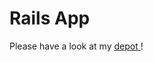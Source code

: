 <h1>Rails App</h1>

<p>Please have a look at my <a href="http://blazing-mountain-445.heroku.com/products">depot </a>!</p>